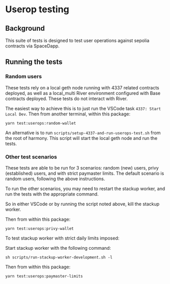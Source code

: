 # Userop testing

## Background

This suite of tests is designed to test user operations against sepolia contracts via SpaceDapp.

## Running the tests

### Random users

These tests rely on a local geth node running with 4337 related contracts deployed, as well as a local_multi River environment configured with Base contracts deployed. These tests do not interact with River.

The easiest way to achieve this is to just run the VSCode task `4337: Start Local Dev`. Then from another terminal, within this package:

```
yarn test:userops:random-wallet
```

An alternative is to run `scripts/setup-4337-and-run-userops-test.sh` from the root of harmony. This script will start the local geth node and run the tests.

### Other test scenarios

These tests are able to be run for 3 scenarios: random (new) users, privy (established) users, and with strict paymaster limits. The default scenario is random users, following the above instructions.

To run the other scenarios, you may need to restart the stackup worker, and run the tests with the appropriate command.

So in either VSCode or by running the script noted above, kill the stackup worker.

Then from within this package:

```
yarn test:userops:privy-wallet
```

To test stackup worker with strict daily limits imposed:

Start stackup worker with the following command:

```
sh scripts/run-stackup-worker-development.sh -l
```

Then from within this package:

```
yarn test:userops:paymaster-limits
```
